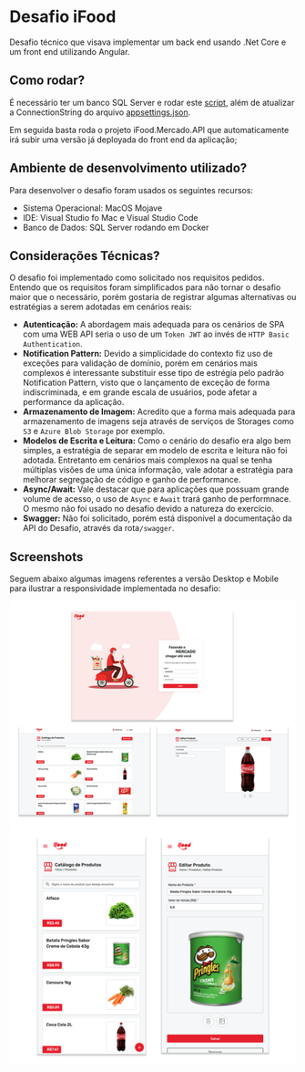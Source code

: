 # Desafio iFood

Desafio técnico que visava implementar um back end usando .Net Core e um front end utilizando Angular.

## Como rodar?
É necessário ter um banco SQL Server e rodar este [script](https://github.com/vinisaeta/desafio-netcore-angular/blob/main/Script/create-table.sql), além de atualizar a ConnectionString do arquivo [appsettings.json](https://github.com/vinisaeta/desafio-netcore-angular/blob/main/iFood/iFood.Mercado.API/appsettings.json).

Em seguida basta roda o projeto iFood.Mercado.API que automaticamente irá subir uma versão já deployada do front end da aplicação;


## Ambiente de desenvolvimento utilizado?
Para desenvolver o desafio foram usados os seguintes recursos:
- Sistema Operacional: MacOS Mojave
- IDE: Visual Studio fo Mac e Visual Studio Code
- Banco de Dados: SQL Server rodando em Docker

## Considerações Técnicas?
O desafio foi implementado como solicitado nos requisitos pedidos. Entendo que os requisitos foram simplificados para não tornar o desafio maior que o necessário, porém gostaria de registrar algumas alternativas ou estratégias a serem adotadas em cenários reais:
- **Autenticação:** A abordagem mais adequada para os cenários de SPA com uma WEB API seria o uso de um ```Token JWT``` ao invés de ```HTTP Basic Authentication```.
- **Notification Pattern:** Devido a simplicidade do contexto fiz uso de exceções para validação de domínio, porém em cenários mais complexos é interessante substituir esse tipo de estrégia pelo padrão Notification Pattern, visto que o lançamento de exceção de forma indiscriminada, e em grande escala de usuários, pode afetar a performance da aplicação.
- **Armazenamento de Imagem:** Acredito que a forma mais adequada para armazenamento de imagens seja através de serviços de Storages como ```S3``` e ```Azure Blob Storage``` por exemplo. 
- **Modelos de Escrita e Leitura:** Como o cenário do desafio era algo bem simples, a estratégia de separar em modelo de escrita e leitura não foi adotada. Entretanto em cenários mais complexos na qual se tenha múltiplas visões de uma única informação, vale adotar a estratégia para melhorar segregação de código e ganho de performance.
- **Async/Await:** Vale destacar que para aplicações que possuam grande volume de acesso, o uso de ```Async``` e ```Await``` trará ganho de performnace. O mesmo não foi usado no desafio devido a natureza do exercício.
- **Swagger:** Não foi solicitado, porém está disponível a documentação da API do Desafio, através da rota```/swagger```.


## Screenshots
Seguem abaixo algumas imagens referentes a versão Desktop e Mobile para ilustrar a responsividade implementada no desafio:
<div>
<img src="https://github.com/vinisaeta/desafio-netcore-angular/blob/main/screenshots/desktop/desktop.png" width="1100"/> 
</div>

<div>
<img src="https://github.com/vinisaeta/desafio-netcore-angular/blob/main/screenshots/mobile/mobile.png" width="1100"/> 
</div>
